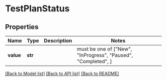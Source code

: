 # TestPlanStatus


## Properties
Name | Type | Description | Notes
------------ | ------------- | ------------- | -------------
**value** | **str** |  |  must be one of ["New", "InProgress", "Paused", "Completed", ]

[[Back to Model list]](../README.md#documentation-for-models) [[Back to API list]](../README.md#documentation-for-api-endpoints) [[Back to README]](../README.md)



